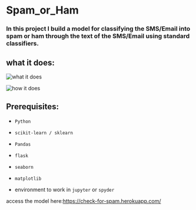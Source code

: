 # Spam_or_Ham
### In this project I build a model for classifying the SMS/Email into spam or ham through the text of the SMS/Email using standard classifiers.

## what it does:
 ![what it does](https://miro.medium.com/max/324/1*9vX9GriIxB3yRXYtoEiy8w.jpeg)

![how it does](https://image.slidesharecdn.com/sms-spam-detection-180722164354/95/sms-spamdetection-6-638.jpg?cb=1532277915)


## Prerequisites:
- ```Python```

- ```scikit-learn / sklearn```

- ```Pandas```

- ```flask```

- ```seaborn```

- ```matplotlib```
- environment to work in ```jupyter``` or ```spyder```

access the model here:https://check-for-spam.herokuapp.com/
